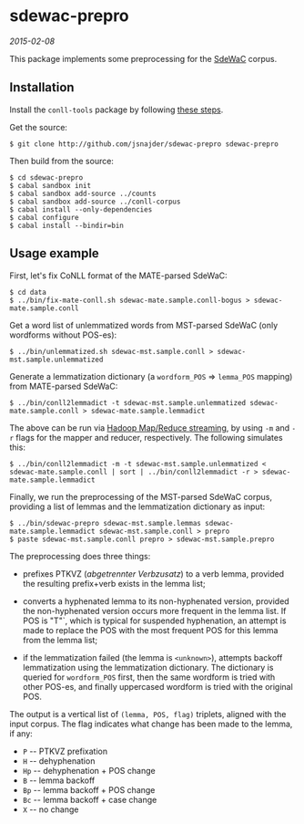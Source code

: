 # sdewac-prepro

*2015-02-08*

This package implements some preprocessing for the
[SdeWaC](http://www.ims.uni-stuttgart.de/forschung/ressourcen/korpora/sdewac.en.html)
corpus.

## Installation

Install the `conll-tools` package by following [these
steps](https://github.com/jsnajder/conll-corpus).

Get the source:

```
$ git clone http://github.com/jsnajder/sdewac-prepro sdewac-prepro
```

Then build from the source:

```
$ cd sdewac-prepro
$ cabal sandbox init
$ cabal sandbox add-source ../counts
$ cabal sandbox add-source ../conll-corpus
$ cabal install --only-dependencies
$ cabal configure
$ cabal install --bindir=bin
```

## Usage example

First, let's fix CoNLL format of the MATE-parsed SdeWaC:

```
$ cd data
$ ../bin/fix-mate-conll.sh sdewac-mate.sample.conll-bogus > sdewac-mate.sample.conll
```

Get a word list of unlemmatized words from MST-parsed SdeWaC (only wordforms
without POS-es):

```
$ ../bin/unlemmatized.sh sdewac-mst.sample.conll > sdewac-mst.sample.unlemmatized
```

Generate a lemmatization dictionary (a `wordform_POS` => `lemma_POS` mapping)
from MATE-parsed SdeWaC:

```
$ ../bin/conll2lemmadict -t sdewac-mst.sample.unlemmatized sdewac-mate.sample.conll > sdewac-mate.sample.lemmadict
```

The above can be run via [Hadoop Map/Reduce
streaming](http://hadoop.apache.org/docs/r1.2.1/streaming.html#Hadoop+Streaming),
by using `-m` and `-r` flags for the mapper and reducer, respectively. The
following simulates this:

```
$ ../bin/conll2lemmadict -m -t sdewac-mst.sample.unlemmatized < sdewac-mate.sample.conll | sort | ../bin/conll2lemmadict -r > sdewac-mate.sample.lemmadict
```

Finally, we run the preprocessing of the MST-parsed SdeWaC corpus, providing a
list of lemmas and the lemmatization dictionary as input:

```
$ ../bin/sdewac-prepro sdewac-mst.sample.lemmas sdewac-mate.sample.lemmadict sdewac-mst.sample.conll > prepro
$ paste sdewac-mst.sample.conll prepro > sdewac-mst.sample.prepro
```

The preprocessing does three things:

* prefixes PTKVZ (*abgetrennter Verbzusatz*) to a verb lemma, provided the
  resulting prefix+verb exists in the lemma list;

* converts a hyphenated lemma to its non-hyphenated version, provided the
  non-hyphenated version occurs more frequent in the lemma list. If
  POS is "T"`, which is typical for suspended hyphenation, an attempt is made 
  to replace the POS with the most frequent POS for this lemma from the lemma 
  list;

* if the lemmatization failed (the lemma is `<unknown>`), attempts backoff
  lemmatization using the lemmatization dictionary. The dictionary is queried
  for `wordform_POS` first, then the same wordform is tried with other POS-es,
  and finally uppercased wordform is tried with the original POS.

The output is a vertical list of `(lemma, POS, flag)` triplets, aligned with
the input corpus. The flag indicates what change has been made to the lemma, if
any:

* `P` -- PTKVZ prefixation
* `H` -- dehyphenation
* `Hp` -- dehyphenation + POS change
* `B` -- lemma backoff
* `Bp` -- lemma backoff + POS change
* `Bc` -- lemma backoff + case change
* `X` -- no change

